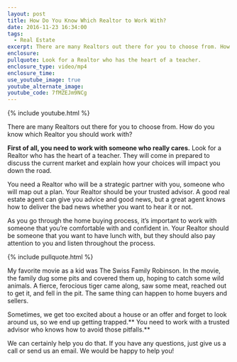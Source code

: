 ```yaml
---
layout: post
title: How Do You Know Which Realtor to Work With?
date: 2016-11-23 16:34:00
tags:
  - Real Estate
excerpt: There are many Realtors out there for you to choose from. How do you know which Realtor you should work with?
enclosure:
pullquote: Look for a Realtor who has the heart of a teacher.
enclosure_type: video/mp4
enclosure_time:
use_youtube_image: true
youtube_alternate_image:
youtube_code: 7fMZEJm9NCg
---
```



{% include youtube.html %}

There are many Realtors out there for you to choose from. How do you know which Realtor you should work with?

**First of all, you need to work with someone who really cares.** Look for a Realtor who has the heart of a teacher. They will come in prepared to discuss the current market and explain how your choices will impact you down the road.

You need a Realtor who will be a strategic partner with you, someone who will map out a plan. Your Realtor should be your trusted advisor. A good real estate agent can give you advice and good news, but a great agent knows how to deliver the bad news whether you want to hear it or not.

As you go through the home buying process, it’s important to work with someone that you’re comfortable with and confident in. Your Realtor should be someone that you want to have lunch with, but they should also pay attention to you and listen throughout the process.

{% include pullquote.html %}

My favorite movie as a kid was The Swiss Family Robinson. In the movie, the family dug some pits and covered them up, hoping to catch some wild animals. A fierce, ferocious tiger came along, saw some meat, reached out to get it, and fell in the pit. The same thing can happen to home buyers and sellers.

Sometimes, we get too excited about a house or an offer and forget to look around us, so we end up getting trapped.** You need to work with a trusted advisor who knows how to avoid those pitfalls.**

We can certainly help you do that. If you have any questions, just give us a call or send us an email. We would be happy to help you!